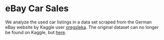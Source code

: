 # eBay Car Sales

We analyze the used car listings in a data set scraped from the German eBay website by Kaggle user [oregsleka](https://www.kaggle.com/orgesleka). The original dataset can no longer be found on Kaggle, but [here](https://data.world/data-society/used-cars-data).